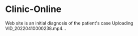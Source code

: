 # Clinic-Online
Web site is an initial diagnosis of the patient's case
Uploading VID_20220410000238.mp4…
